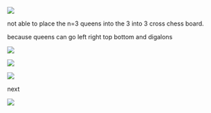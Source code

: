 





![](https://i.imgur.com/agIIYcM.png)


not able to place the n=3 queens into the 3 into 3 cross chess board.

because queens can go left right top bottom and digalons



![](https://i.imgur.com/fuaDO7J.png)




![](https://i.imgur.com/Q4IUcKF.png)


![](https://i.imgur.com/GrIiLQg.png)



next

![](https://i.imgur.com/loaHjgX.png)

